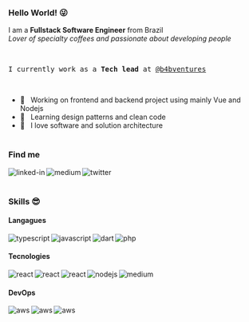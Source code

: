 ### Hello World! 😜  

I am a **Fullstack Software Engineer** from Brazil  
*Lover of specialty coffees and passionate about developing people*

<br>
<pre>I currently work as a <b>Tech lead</b> at <a href="">@b4bventures</a></pre>

<br>

- 💼   _&nbsp;_ Working on frontend and backend project using mainly Vue and Nodejs
- 🔭   _&nbsp;_ Learning design patterns and clean code
- 🌱   _&nbsp;_ I love software and solution architecture
<br></br>
### Find me

[<img align="left" alt="linked-in" src="https://img.shields.io/badge/linkedin-%230077B5.svg?&style=for-the-badge&logo=linkedin&logoColor=white" />](https://www.linkedin.com/in/carlosescouto)
[<img align="left" alt="medium" src="https://img.shields.io/badge/medium-%2312100E.svg?&style=for-the-badge&logo=medium&logoColor=white" />](https://carloshenriqueescouto.medium.com/)
[<img align="left" alt="twitter" src="https://img.shields.io/badge/twitter-%231DA1F2.svg?&style=for-the-badge&logo=twitter&logoColor=white" />](https://twitter.com/umnomenaousado)
<br>
<br>

### Skills 😎

#### Langagues
<img align="left" alt="typescript" src="https://img.shields.io/badge/TypeScript-007ACC?style=for-the-badge&logo=typescript&logoColor=white" />
<img align="left" alt="javascript" src="https://img.shields.io/badge/JavaScript-323330?style=for-the-badge&logo=javascript&logoColor=F7DF1E" />
<img align="left" alt="dart" src="https://img.shields.io/badge/Dart-0175C2?style=for-the-badge&logo=dart&logoColor=white" />
<img align="left" alt="php" src="https://img.shields.io/badge/PHP-777BB4?style=for-the-badge&logo=php&logoColor=white" />

<br>

#### Tecnologies
<img align="left" alt="react" src="https://img.shields.io/badge/Vue.js-35495E?style=for-the-badge&logo=vue.js&logoColor=4FC08D" />
<img align="left" alt="react" src="https://img.shields.io/badge/Flutter-02569B?style=for-the-badge&logo=flutter&logoColor=white" />
<img align="left" alt="react" src="https://img.shields.io/badge/react%20-%2320232a.svg?&style=for-the-badge&logo=react&logoColor=%2361DAFB" />
<img align="left" alt="nodejs" src="https://img.shields.io/badge/node.js%20-%2343853D.svg?&style=for-the-badge&logo=node.js&logoColor=white" />
<img align="left" alt="medium" src="https://img.shields.io/badge/Laravel-FF2D20?style=for-the-badge&logo=laravel&logoColor=white" />

<br>

#### DevOps
<img align="left" alt="aws" src="https://img.shields.io/badge/Amazon_AWS-232F3E?style=for-the-badge&logo=amazon-aws&logoColor=white" />
<img align="left" alt="aws" src="https://img.shields.io/badge/Heroku-430098?style=for-the-badge&logo=heroku&logoColor=white" />
<img align="left" alt="aws" src="https://img.shields.io/badge/GitHub-100000?style=for-the-badge&logo=github&logoColor=white" />

<br>
<br>

